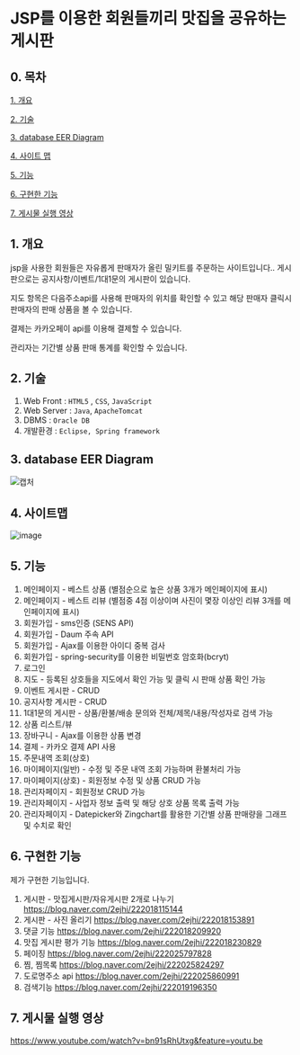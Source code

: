 # JSP를 이용한 회원들끼리 맛집을 공유하는 게시판

## 0. 목차

[1. 개요](#1-개요)

[2. 기술](#2-기술)

[3. database EER Diagram](#3-database-eer-diagram)

[4. 사이트 맵](#4-사이트-맵)

[5. 기능](#5-기능)

[6. 구현한 기능](#6-구현한-기능)

[7. 게시물 실행 영상](#7-게시물-실행-영상)

## 1. 개요

jsp을 사용한 회원들은 자유롭게 판매자가 올린 밀키트를 주문하는 사이트입니다..
게시판으로는 공지사항/이벤트/1대1문의 게시판이 있습니다.

지도 항목은 다음주소api를 사용해 판매자의 위치를 확인할 수 있고 해당 판매자 클릭시 판매자의 판매 상품을 볼 수 있습니다.

결제는 카카오페이 api를 이용해 결제할 수 있습니다.

관리자는 기간별 상품 판매 통계를 확인할 수 있습니다.

## 2. 기술
1. Web Front : `HTML5` , `CSS`, `JavaScript`
2. Web Server :  `Java`, `ApacheTomcat`
3. DBMS : `Oracle DB`
4. 개발환경 : `Eclipse, Spring framework`


## 3. database EER Diagram
![캡처](https://user-images.githubusercontent.com/58822916/86928061-05240a00-c16f-11ea-88e4-3fa6daacfa23.JPG)


## 4. 사이트맵
![image](https://user-images.githubusercontent.com/81474598/135651292-d68b441d-7d2a-4df0-8643-ab00f277f77d.png)


## 5. 기능
1. 메인페이지 - 베스트 상품 (별점순으로 높은 상품 3개가 메인페이지에 표시)
2. 메인페이지 - 베스트 리뷰 (별점중 4점 이상이며 사진이 몇장 이상인 리뷰 3개를 메인페이지에 표시)
3. 회원가입 - sms인증 (SENS API)
4. 회원가입 - Daum 주속 API
5. 회원가입 - Ajax를 이용한 아이디 중복 검사
6. 회원가입 - spring-security를 이용한 비밀번호 암호화(bcryt)
7. 로그인
8. 지도 - 등록된 상호들을 지도에서 확인 가능 및 클릭 시 판매 상품 확인 가능
9. 이벤트 게시판 - CRUD
10. 공지사항 계시판 - CRUD
11. 1대1문의 게시판 - 상품/환불/배송 문의와 전체/제목/내용/작성자로 검색 가능
12. 상품 리스트/뷰
13. 장바구니 - Ajax를 이용한 상품 변경
14. 결제 - 카카오 결제 API 사용
15. 주문내역 조회(상호)
16. 마이페이지(일반) - 수정 및 주문 내역 조회 가능하며 환불처리 가능
17. 마이페이지(상호) - 회원정보 수정 및 상품 CRUD 가능
18. 관리자페이지 - 회원정보 CRUD 가능
19. 관리자페이지 - 사업자 정보 출력 및 해당 상호 상품 목록 출력 가능
20. 관리자페이지 - Datepicker와 Zingchart를 활용한 기간별 상품 판매량을 그래프 및 수치로 확인 


## 6. 구현한 기능
제가 구현한 기능입니다.

1. 게시판 - 맛집게시판/자유게시판 2개로 나누기 https://blog.naver.com/2ejhi/222018115144
2. 게시판 - 사진 올리기 https://blog.naver.com/2ejhi/222018153891
3. 댓글 기능 https://blog.naver.com/2ejhi/222018209920
4. 맛집 게시판 평가 기능 https://blog.naver.com/2ejhi/222018230829
5. 페이징 https://blog.naver.com/2ejhi/222025797828
6. 찜, 찜목록  https://blog.naver.com/2ejhi/222025824297
7. 도로명주소 api https://blog.naver.com/2ejhi/222025860991
8. 검색기능 https://blog.naver.com/2ejhi/222019196350


## 7. 게시물 실행 영상
https://www.youtube.com/watch?v=bn91sRhUtxg&feature=youtu.be

